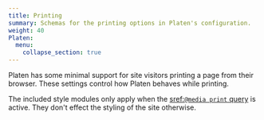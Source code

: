 ```yaml
---
title: Printing
summary: Schemas for the printing options in Platen's configuration.
weight: 40
Platen:
  menu:
    collapse_section: true
---
```


Platen has some minimal support for site visitors printing a page from their browser. These settings
control how Platen behaves while printing.

The included style modules only apply when the [sref:`@media print` query] is active. They don't
effect the styling of the site otherwise.

```section
```

<!-- Link References -->
[sref:`@media print` query]: mdn.css:@media
